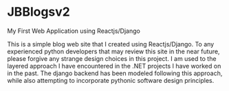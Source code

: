 # JBBlogsv2
 My First Web Application using Reactjs/Django

 This is a simple blog web site that I created using Reactjs/Django. To any experienced python developers that may review this site in the near future, please forgive any strange design choices in this project. I am used to the layered approach I have encountered in the .NET projects I have worked on in the past. The django backend has been modeled following this approach, while also attempting to incorporate pythonic software design principles.
